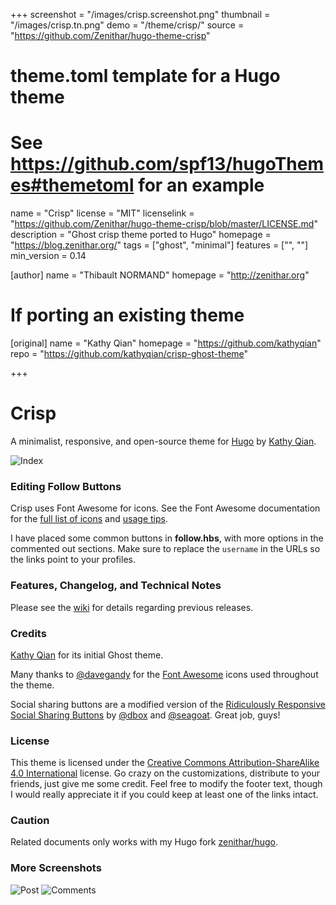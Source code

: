 +++
screenshot = "/images/crisp.screenshot.png"
thumbnail = "/images/crisp.tn.png"
demo = "/theme/crisp/"
source = "https://github.com/Zenithar/hugo-theme-crisp"
# theme.toml template for a Hugo theme
# See https://github.com/spf13/hugoThemes#themetoml for an example

name = "Crisp"
license = "MIT"
licenselink = "https://github.com/Zenithar/hugo-theme-crisp/blob/master/LICENSE.md"
description = "Ghost crisp theme ported to Hugo"
homepage = "https://blog.zenithar.org/"
tags = ["ghost", "minimal"]
features = ["", ""]
min_version = 0.14

[author]
  name = "Thibault NORMAND"
  homepage = "http://zenithar.org"

# If porting an existing theme
[original]
  name = "Kathy Qian"
  homepage = "https://github.com/kathyqian"
  repo = "https://github.com/kathyqian/crisp-ghost-theme"

+++

# Crisp

A minimalist, responsive, and open-source theme for [Hugo](http://gohugo.io/) by [Kathy Qian](http://kathyqian.com).

![Index](https://raw.github.com/kathyqian/crisp-ghost-theme/master/screenshots/index.png)

### Editing Follow Buttons

Crisp uses Font Awesome for icons. See the Font Awesome documentation for the [full list of icons](http://fortawesome.github.io/Font-Awesome/icons/) and [usage tips](http://fortawesome.github.io/Font-Awesome/examples/).

I have placed some common buttons in **follow.hbs**, with more options in the commented out sections. Make sure to replace the `username` in the URLs so the links point to your profiles.

### Features, Changelog, and Technical Notes

Please see the [wiki](https://github.com/kathyqian/crisp-ghost-theme/wiki/) for details regarding previous releases.

### Credits

[Kathy Qian](http://kathyqian.com) for its initial Ghost theme.

Many thanks to [@davegandy](http://twitter.com/davegandy) for the [Font Awesome](https://github.com/FortAwesome/Font-Awesome) icons used throughout the theme.

Social sharing buttons are a modified version of the [Ridiculously Responsive Social Sharing Buttons](https://github.com/kni-labs/rrssb) by [@dbox](http://www.twitter.com/dbox) and [@seagoat](http://www.twitter.com/seagoat). Great job, guys!

### License

This theme is licensed under the [Creative Commons Attribution-ShareAlike 4.0 International](http://creativecommons.org/licenses/by-sa/4.0/) license. Go crazy on the customizations, distribute to your friends, just give me some credit. Feel free to modify the footer text, though I would really appreciate it if you could keep at least one of the links intact.

### Caution

Related documents only works with my Hugo fork [zenithar/hugo](https://github.com/zenithar/hugo).

### More Screenshots

![Post](https://raw.github.com/kathyqian/crisp-ghost-theme/master/screenshots/post.png)
![Comments](https://raw.github.com/kathyqian/crisp-ghost-theme/master/screenshots/post-2.png)
